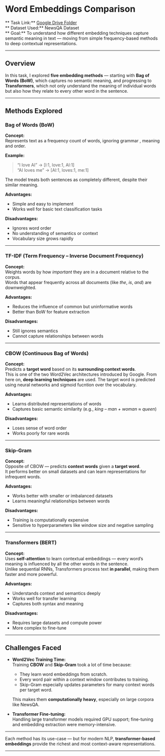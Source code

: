 #  Word Embeddings Comparison

** Task Link:** [Google Drive Folder](https://drive.google.com/drive/folders/1FlLZUye6GEAXfgCCyH9cuxs14lNG2bel?usp=sharing)  
** Dataset Used:** NewsQA Dataset  
** Goal:** To understand how different embedding techniques capture semantic meaning in text — moving from simple frequency-based methods to deep contextual representations.

---

##  Overview

In this task, I explored **five embedding methods** — starting with **Bag of Words (BoW)**, which captures no semantic meaning, and progressing to **Transformers**, which not only understand the meaning of individual words but also how they relate to every other word in the sentence.



---

## Methods Explored

###  Bag of Words (BoW)
**Concept:**  
Represents text as a frequency count of words, ignoring grammar , meaning and order.

**Example:**  
> “I love AI” → [I:1, love:1, AI:1]  
> “AI loves me” → [AI:1, loves:1, me:1]  

The model treats both sentences as completely different, despite their similar meaning.

**Advantages:**  
- Simple and easy to implement  
- Works well for basic text classification tasks  

**Disadvantages:**  
- Ignores word order  
- No understanding of semantics or context  
- Vocabulary size grows rapidly  

---

###  TF-IDF (Term Frequency – Inverse Document Frequency)
**Concept:**  
Weights words by how *important* they are in a document relative to the corpus.  
Words that appear frequently across all documents (like *the*, *is*, *and*) are downweighted.

**Advantages:**  
- Reduces the influence of common but uninformative words  
- Better than BoW for feature extraction  

**Disadvantages:**  
- Still ignores semantics  
- Cannot capture relationships between words  

---

### CBOW (Continuous Bag of Words)
**Concept:**  
Predicts a **target word** based on its **surrounding context words**.  
This is one of the two Word2Vec architectures introduced by Google.
From here on, **deep learning techniques** are used. The target word is predicted using neural networks and sigmoid fucntion over the vocabulary.

**Advantages:**  
- Learns distributed representations of words  
- Captures basic semantic similarity (e.g., *king – man + woman ≈ queen*)  

**Disadvantages:**  
- Loses sense of word order  
- Works poorly for rare words  

---

###  Skip-Gram
**Concept:**  
Opposite of CBOW — predicts **context words** given a **target word**.  
It performs better on small datasets and can learn representations for infrequent words.

**Advantages:**  
- Works better with smaller or imbalanced datasets  
- Learns meaningful relationships between words  

**Disadvantages:**  
- Training is computationally expensive  
- Sensitive to hyperparameters like window size and negative sampling  

---

### Transformers (BERT)
**Concept:**  
Uses **self-attention** to learn contextual embeddings — every word’s meaning is influenced by all the other words in the sentence.  
Unlike sequential RNNs, Transformers process text **in parallel**, making them faster and more powerful.

**Advantages:**  
- Understands context and semantics deeply  
- Works well for transfer learning  
- Captures both syntax and meaning  

**Disadvantages:**  
- Requires large datasets and compute power  
- More complex to fine-tune  

---

## Challenges Faced

- **Word2Vec Training Time:**  
  Training **CBOW** and **Skip-Gram** took a lot of time because:
  - They learn word embeddings from scratch.
  - Every word pair within a context window contributes to training.
  - Skip-Gram especially updates parameters for many context words per target word.

  This makes them **computationally heavy**, especially on large corpora like NewsQA.

- **Transformer Fine-tuning:**  
  Handling large transformer models required GPU support; fine-tuning and embedding extraction were memory-intensive.





---

Each method has its use-case — but for modern NLP, **transformer-based embeddings** provide the richest and most context-aware representations.

---

